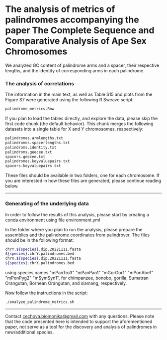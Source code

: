 # The analysis of metrics of palindromes accompanying the paper The Complete Sequence and Comparative Analysis of Ape Sex Chromosomes


We analyzed GC content of palindrome arms and a spacer, their respective lengths, and the identity of corresponding arms in each palindrome. 

### The analysis of correlations

The information in the main text, as well as Table S15 and plots from the Figure S7 were generated using the following R Sweave script:

```bash
palindrome_metrics.Rnw
```

If you plan to load the tables directly, and explore the data, please skip the first code chunk (the default behavior). This chunk merges the following datasets into a single table for X and Y chromosomes, respectively: 

```bash
palindromes.armlengths.txt
palindromes.spacerlengths.txt
palindroms.identity.txt
palindroms.geecee.txt
spacers.geecee.txt
palindromes.keyvaluepairs.txt 
spacers.keyvaluepairs.txt
```
These files should be available in two folders, one for each chromosome. If you are interested in how these files are generated, please continue reading below.

---

### Generating of the underlying data

In order to follow the results of this analysis, please start by creating a conda environment using file environment.yml

In the folder where you plan to run the analysis, please prepare the assemblies and the palindrome coordinates from palindrover. The files should be in the following format:

```bash
chrY.${species}.dip.20221111.fasta
${species}.chrY.palindromes.bed
chrX.${species}.dip.20221111.fasta
${species}.chrX.palindromes.bed 
```

using species names "mPanTro3" "mPanPan1" "mGorGor1" "mPonAbe1" "mPonPyg2" "mSymSyn1", for chimpanzee, bonobo, gorilla, Sumatran Orangutan, Bornean Orangutan, and siamang, respectively.

Now follow the instructions in the script:

```bash
./analyze_palindrome_metrics.sh
```
---
Contact <a href="mailto:cechova.biomonika@gmail.com">cechova.biomonika@gmail.com</a> with any questions. Please note that the code presented here is intended to support the aforementioned paper, not serve as a tool for the discovery and analysis of palindromes in new/additional species.
